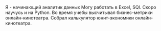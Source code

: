 Я - начинающий аналитик данных
Могу работать в Excel, SQl. Скоро научусь и на Python.
Во время учебы высчитывал  бизнес-метрики онлайн-кинотеатра.
Собрал калькулятор юнит-экономики онлайн-кинотеатра.
